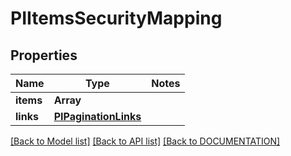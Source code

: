 # PIItemsSecurityMapping

## Properties
Name | Type | Notes
------------ | ------------- | -------------
**items** | **Array<PISecurityMapping>**
**links** | **[**PIPaginationLinks**](../models/PIPaginationLinks.md)**

[[Back to Model list]](../../DOCUMENTATION.md#documentation-for-models) [[Back to API list]](../../DOCUMENTATION.md#documentation-for-api-endpoints) [[Back to DOCUMENTATION]](../../DOCUMENTATION.md)
